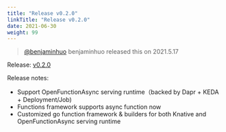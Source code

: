 ```yaml
---
title: "Release v0.2.0"
linkTitle: "Release v0.2.0"
date: 2021-06-30
weight: 99
---
```

> [@benjaminhuo](https://github.com/benjaminhuo) benjaminhuo released this on 2021.5.17

Release: [v0.2.0](https://github.com/OpenFunction/OpenFunction/releases/tag/v0.2.0)

Release notes:
- Support OpenFunctionAsync serving runtime（backed by Dapr + KEDA + Deployment/Job)
- Functions framework supports async function now
- Customized go function framework & builders for both Knative and OpenFunctionAsync serving runtime